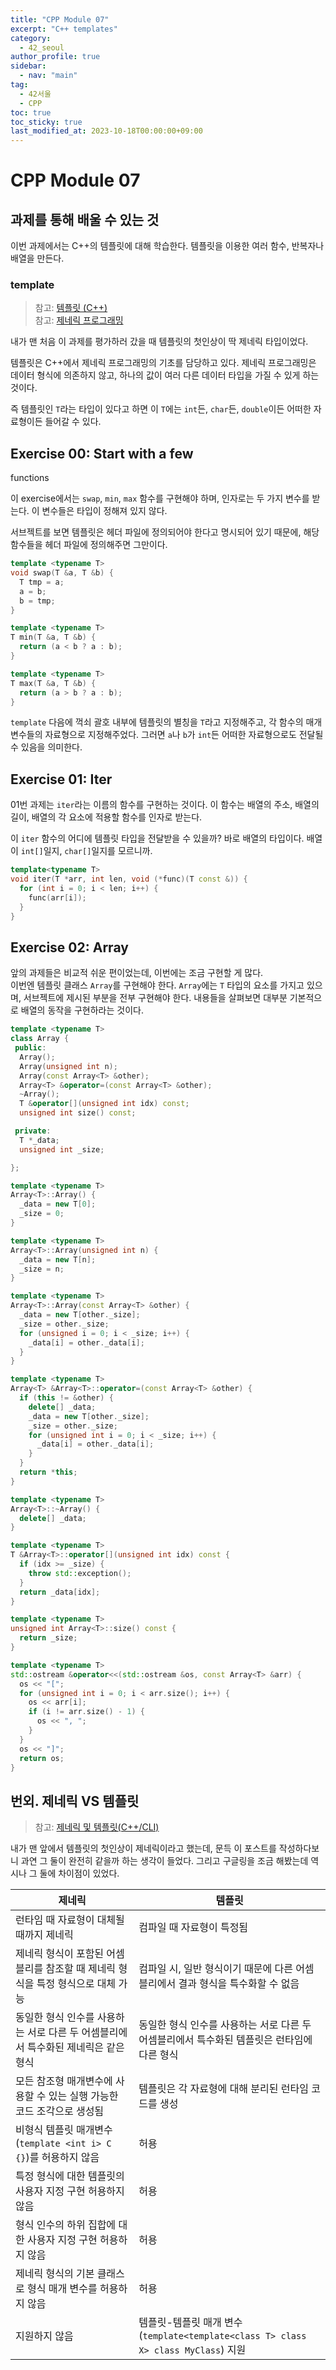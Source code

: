 ```yaml
---
title: "CPP Module 07"
excerpt: "C++ templates"
category: 
  - 42_seoul
author_profile: true
sidebar:
  - nav: "main" 
tag:
  - 42서울
  - CPP
toc: true
toc_sticky: true
last_modified_at: 2023-10-18T00:00:00+09:00
---
```


# CPP Module 07
## 과제를 통해 배울 수 있는 것
이번 과제에서는 C++의 템플릿에 대해 학습한다. 템플릿을 이용한 여러 함수, 반복자나 배열을 만든다.

### template
> 참고: [템플릿 (C++)
](https://learn.microsoft.com/ko-kr/cpp/cpp/templates-cpp?view=msvc-170)  
> 참고: [제네릭 프로그래밍
](https://ko.wikipedia.org/wiki/%EC%A0%9C%EB%84%A4%EB%A6%AD_%ED%94%84%EB%A1%9C%EA%B7%B8%EB%9E%98%EB%B0%8D)

내가 맨 처음 이 과제를 평가하러 갔을 때 템플릿의 첫인상이 딱 제네릭 타입이었다.  

템플릿은 C++에서 제네릭 프로그래밍의 기초를 담당하고 있다. 제네릭 프로그래밍은 데이터 형식에 의존하지 않고, 하나의 값이 여러 다른 데이터 타입을 가질 수 있게 하는 것이다.

즉 템플릿인 `T`라는 타입이 있다고 하면 이 `T`에는 `int`든, `char`든, `double`이든 어떠한 자료형이든 들어갈 수 있다.

## Exercise 00: Start with a few
functions

이 exercise에서는 `swap`, `min`, `max` 함수를 구현해야 하며, 인자로는 두 가지 변수를 받는다. 이 변수들은 타입이 정해져 있지 않다.

서브젝트를 보면 템플릿은 헤더 파일에 정의되어야 한다고 명시되어 있기 때문에, 해당 함수들을 헤더 파일에 정의해주면 그만이다.

```cpp
template <typename T>
void swap(T &a, T &b) {
  T tmp = a;
  a = b;
  b = tmp;
}

template <typename T>
T min(T &a, T &b) {
  return (a < b ? a : b);
}

template <typename T>
T max(T &a, T &b) {
  return (a > b ? a : b);
}
```

`template` 다음에 꺽쇠 괄호 내부에 템플릿의 별칭을 `T`라고 지정해주고, 각 함수의 매개 변수들의 자료형으로 지정해주었다. 그러면 `a`나 `b`가 `int`든 어떠한 자료형으로도 전달될 수 있음을 의미한다.

## Exercise 01: Iter
01번 과제는 `iter`라는 이름의 함수를 구현하는 것이다. 이 함수는 배열의 주소, 배열의 길이, 배열의 각 요소에 적용할 함수를 인자로 받는다.

이 `iter` 함수의 어디에 템플릿 타입을 전달받을 수 있을까? 바로 배열의 타입이다. 배열이 `int[]`일지, `char[]`일지를 모르니까.

```cpp
template<typename T>
void iter(T *arr, int len, void (*func)(T const &)) {
  for (int i = 0; i < len; i++) {
    func(arr[i]);
  }
}
```

## Exercise 02: Array
앞의 과제들은 비교적 쉬운 편이었는데, 이번에는 조금 구현할 게 많다.  
이번엔 템플릿 클래스 `Array`를 구현해야 한다. `Array`에는 `T` 타입의 요소를 가지고 있으며, 서브젝트에 제시된 부분을 전부 구현해야 한다. 내용들을 살펴보면 대부분 기본적으로 배열의 동작을 구현하라는 것이다.

```cpp
template <typename T>
class Array {
 public:
  Array();
  Array(unsigned int n);
  Array(const Array<T> &other);
  Array<T> &operator=(const Array<T> &other);
  ~Array();
  T &operator[](unsigned int idx) const;
  unsigned int size() const;

 private:
  T *_data;
  unsigned int _size;

};

template <typename T>
Array<T>::Array() {
  _data = new T[0];
  _size = 0;
}

template <typename T>
Array<T>::Array(unsigned int n) {
  _data = new T[n];
  _size = n;
}

template <typename T>
Array<T>::Array(const Array<T> &other) {
  _data = new T[other._size];
  _size = other._size;
  for (unsigned i = 0; i < _size; i++) {
    _data[i] = other._data[i];
  }
}

template <typename T>
Array<T> &Array<T>::operator=(const Array<T> &other) {
  if (this != &other) {
    delete[] _data;
    _data = new T[other._size];
    _size = other._size;
    for (unsigned int i = 0; i < _size; i++) {
      _data[i] = other._data[i];
    }
  }
  return *this;
}

template <typename T>
Array<T>::~Array() {
  delete[] _data;
}

template <typename T>
T &Array<T>::operator[](unsigned int idx) const {
  if (idx >= _size) {
    throw std::exception();
  }
  return _data[idx];
}

template <typename T>
unsigned int Array<T>::size() const {
  return _size;
}

template <typename T>
std::ostream &operator<<(std::ostream &os, const Array<T> &arr) {
  os << "[";
  for (unsigned int i = 0; i < arr.size(); i++) {
    os << arr[i];
    if (i != arr.size() - 1) {
      os << ", ";
    }
  }
  os << "]";
  return os;
}
```

## 번외. 제네릭 VS 템플릿
> 참고: [제네릭 및 템플릿(C++/CLI)
](https://learn.microsoft.com/ko-kr/cpp/extensions/generics-and-templates-visual-cpp?view=msvc-170)

내가 맨 앞에서 템플릿의 첫인상이 제네릭이라고 했는데, 문득 이 포스트를 작성하다보니 과연 그 둘이 완전히 같을까 하는 생각이 들었다. 그리고 구글링을 조금 해봤는데 역시나 그 둘에 차이점이 있었다.

| 제네릭 | 템플릿 |
|------|-------|
| 런타임 때 자료형이 대체될 때까지 제네릭 | 컴파일 때 자료형이 특정됨 |
| 제네릭 형식이 포함된 어셈블리를 참조할 때 제네릭 형식을 특정 형식으로 대체 가능 | 컴파일 시, 일반 형식이기 때문에 다른 어셈블리에서 결과 형식을 특수화할 수 없음 |
| 동일한 형식 인수를 사용하는 서로 다른 두 어셈블리에서 특수화된 제네릭은 같은 형식 | 동일한 형식 인수를 사용하는 서로 다른 두 어셈블리에서 특수화된 템플릿은 런타임에 다른 형식 |
| 모든 참조형 매개변수에 사용할 수 있는 실행 가능한 코드 조각으로 생성됨 | 템플릿은 각 자료형에 대해 분리된 런타임 코드를 생성 |
| 비형식 템플릿 매개변수(`template <int i> C {}`)를 허용하지 않음 | 허용 |
| 특정 형식에 대한 템플릿의 사용자 지정 구현 허용하지 않음 | 허용 |
| 형식 인수의 하위 집합에 대한 사용자 지정 구현 허용하지 않음 | 허용 |
| 제네릭 형식의 기본 클래스로 형식 매개 변수를 허용하지 않음 | 허용 |
| 지원하지 않음 | 템플릿-템플릿 매개 변수(`template<template<class T> class X> class MyClass`) 지원 |
